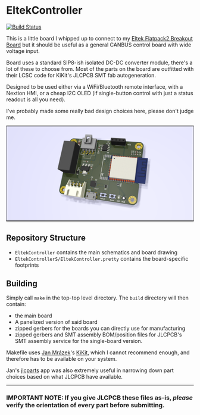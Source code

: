 # EltekController
[![Build Status](https://travis-ci.com/neg2led/esp32-cantroller.svg?branch=master)](https://travis-ci.com/neg2led/esp32-cantroller)

This is a little board I whipped up to connect to my [Eltek Flatpack2 Breakout Board](https://github.com/neg2led/EltekFlatpack2) but it should be useful as a general CANBUS control board with wide voltage input.

Board uses a standard SIP8-ish isolated DC-DC converter module, there's a lot of these to choose from. Most of the parts on the board are outfitted with their LCSC code for KiKit's JLCPCB SMT fab autogeneration.

Designed to be used either via a WiFi/Bluetooth remote interface, with a Nextion HMI, or a cheap I2C OLED (if single-button control with just a status readout is all you need).

I've probably made some really bad design choices here, please don't judge me.

![KiCad raytraced board render](assets/EltekController.png)


## Repository Structure
- `EltekController` contains the main schematics and board drawing
- `EltekControllerS/EltekController.pretty` contains the board-specific footprints

## Building
Simply call `make` in the top-top level directory. The `build` directory will then contain:

- the main board
- A panelized version of said board
- zipped gerbers for the boards you can directly use for manufacturing
- zipped gerbers and SMT assembly BOM/position files for JLCPCB's SMT assembly service for the single-board version.

Makefile uses [Jan Mrázek](https://github.com/yaqwsx)'s [KiKit](https://github.com/yaqwsx/KiKit), which I cannot recommend enough, and therefore has to be available on your system.

Jan's [jlcparts](https://yaqwsx.github.io/jlcparts/) app was also extremely useful in narrowing down part choices based on what JLCPCB have available.

-----
### **IMPORTANT NOTE:** If you give JLCPCB these files as-is, *please* verify the orientation of every part before submitting.
